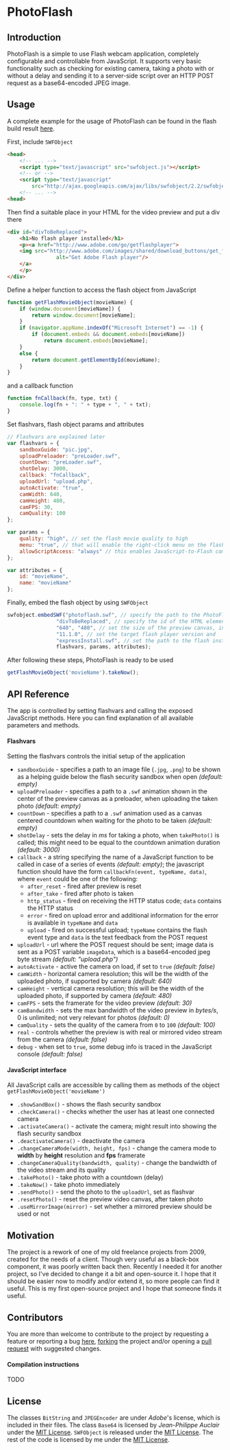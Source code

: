 # PhotoFlash

## Introduction

PhotoFlash is a simple to use Flash webcam application, completely configurable and controllable from JavaScript.
It supports very basic functionality such as checking for existing camera, taking a photo with or without a delay and
sending it to a server-side script over an HTTP POST request as a base64-encoded JPEG image.

## Usage

A complete example for the usage of PhotoFlash can be found in the flash build result [here](../tree/master/dest).

First, include `SWFObject`

```html
<head>
    <!-- ... -->
    <script type="text/javascript" src="swfobject.js"></script>
    <!-- or -->
    <script type="text/javascript"
        src="http://ajax.googleapis.com/ajax/libs/swfobject/2.2/swfobject.js"></script>
    <!-- ... -->
<head>
```

Then find a suitable place in your HTML for the video preview and put a div there

```html
<div id="divToBeReplaced">
    <h1>No flash player installed</h1>
    <p><a href="http://www.adobe.com/go/getflashplayer">
    <img src="http://www.adobe.com/images/shared/download_buttons/get_flash_player.gif"
                alt="Get Adobe Flash player"/>
    </a>
    </p>
</div>
```

Define a helper function to access the flash object from JavaScript

```javascript
function getFlashMovieObject(movieName) {
    if (window.document[movieName]) {
        return window.document[movieName];
    }
    if (navigator.appName.indexOf("Microsoft Internet") == -1) {
        if (document.embeds && document.embeds[movieName])
            return document.embeds[movieName];
    }
    else {
        return document.getElementById(movieName);
    }
}
```

and a callback function

```javascript
function fnCallback(fn, type, txt) {
    console.log(fn + ": " + type + ", " + txt);
}
```

Set flashvars, flash object params and attributes

```javascript
// Flashvars are explained later
var flashvars = {
    sandboxGuide: "pic.jpg",
    uploadPreloader: "preLoader.swf",
    countDown: "preLoader.swf",
    shotDelay: 3000,
    callback: "fnCallback",
    uploadUrl: "upload.php",
    autoActivate: "true",
    camWidth: 640,
    camHeight: 480,
    camFPS: 30,
    camQuality: 100
};

var params = {
    quality: "high", // set the flash movie quality to high
    menu: "true", // that will enable the right-click menu on the flash object
    allowScriptAccess: "always" // this enables JavaScript-to-Flash communication
};

var attributes = {
    id: "movieName",
    name: "movieName"
};
```

Finally, embed the flash object by using `SWFObject`

```javascript
swfobject.embedSWF("photoflash.swf", // specify the path to the PhotoFlash .swf file
                "divToBeReplaced", // specify the id of the HTML element to be replaced
                "640", "480", // set the size of the preview canvas, in pixels
                "11.1.0", // set the target flash player version and
                "expressInstall.swf", // set the path to the flash installer .swf file
                flashvars, params, attributes);

```

After following these steps, PhotoFlash is ready to be used

```javascript
getFlashMovieObject('movieName').takeNow();
```

## API Reference

The app is controlled by setting flashvars and calling the exposed JavaScript methods. Here you can find explanation of 
all available parameters and methods. 

#### Flashvars

Setting the flashvars controls the initial setup of the application

- `sandboxGuide` - specifies a path to an image file (`.jpg`, `.png`) to be shown as a helping guide below the flash 
security sandbox when open *(default: empty)* 
- `uploadPreloader` - specifies a path to a `.swf` animation shown in the center of the preview canvas as a preloader,
 when uploading the taken photo *(default: empty)*
- `countDown` - specifies a path to a `.swf` animation used as a canvas centered countdown when waiting for the photo to be taken *(default: empty)*
- `shotDelay` - sets the delay in *ms* for taking a photo, when `takePhoto()` is called; this might need to be equal to
 the countdown animation duration *(default: 3000)*
- `callback` - a string specifying the name of a JavaScript function to be called in case of a series of events *(default: empty)*;
 the javascript function should have the form `callbackFn(event, typeName, data)`, where `event` could be one of the following:
    - `after_reset` - fired after preview is reset
    - `after_take` - fired after photo is taken
    - `http_status` - fired on receiving the HTTP status code; `data` contains the HTTP status
    - `error` - fired on upload error and additional information for the error is available in `typeName` and `data`
    - `upload` - fired on successful upload; `typeName` contains the flash event type and `data` is the text feedback from the POST request
- `uploadUrl` - url where the POST request should be sent; image data is sent as a POST variable `imageData`,
 which is a base64-encoded jpeg byte stream *(default: "upload.php")*
- `autoActivate` - active the camera on load, if set to `true` *(default: false)*
- `camWidth` - horizontal camera resolution; this will be the width of the uploaded photo, if supported by camera *(default: 640)*
- `camHeight` - vertical camera resolution; this will be the width of the uploaded photo, if supported by camera *(default: 480)*
- `camFPS` - sets the framerate for the video preview *(default: 30)*
- `camBandwidth` - sets the max bandwidth of the video preview in *bytes/s*, 0 is unlimited; not very relevant for photos *(default: 0)*
- `camQuality` - sets the quality of the camera from `0` to `100` *(default: 100)*
- `real` - controls whether the preview is with real or mirrored video stream from the camera *(default: false)*
- `debug` - when set to `true`, some debug info is traced in the JavaScript console *(default: false)*

#### JavaScript interface

All JavaScript calls are accessible by calling them as methods of the object `getFlashMovieObject('movieName')`

- `.showSandBox()` - shows the flash security sandbox
- `.checkCamera()` - checks whether the user has at least one connected camera
- `.activateCamera()` - activate the camera; might result into showing the flash security sandbox
- `.deactivateCamera()` - deactivate the camera
- `.changeCameraMode(width, height, fps)` - change the camera mode to **width** by **height** resolution and **fps** framerate
- `.changeCameraQuality(bandwidth, quality)` - change the bandwidth of the video stream and its quality
- `.takePhoto()` - take photo with a countdown (delay)
- `.takeNow()` - take photo immediately
- `.sendPhoto()` - send the photo to the `uploadUrl`, set as flashvar
- `.resetPhoto()` - reset the preview video canvas, after taken photo
- `.useMirrorImage(mirror)` - set whether a mirrored preview should be used or not

## Motivation

The project is a rework of one of my old freelance projects from 2009, created for the needs of a client. Though very useful
as a black-box component, it was poorly written back then. Recently I needed it for another project, so I've decided to change
it a bit and open-source it. I hope that it should be easier now to modify and/or extend it, so more people can find it useful.
This is my first open-source project and I hope that someone finds it useful.

## Contributors

You are more than welcome to contribute to the project by requesting a feature or reporting a bug
[here](../issues), [forking](../fork) the project
and/or opening a [pull request](../compare) with suggested changes.

#### Compilation instructions

TODO

## License

The classes `BitString` and `JPEGEncoder` are under *Adobe*'s license, which is included in their files.
The class `Base64` is licensed by *Jean-Philippe Auclair* under the [MIT License](http://opensource.org/licenses/MIT).
`SWFObject` is released under the [MIT License](http://opensource.org/licenses/MIT).
The rest of the code is licensed by me under the [MIT License](../blob/master/LICENSE).